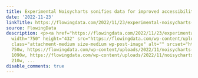 ```yaml
---
title: Experimental Noisycharts sonifies data for improved accessibility
date: '2022-11-23'
linkTitle: https://flowingdata.com/2022/11/23/experimental-noisycharts-sonifies-data-for-improved-accessibility/
source: FlowingData
description: <p><a href="https://flowingdata.com/2022/11/23/experimental-noisycharts-sonifies-data-for-improved-accessibility/"><img
  width="750" height="432" src="https://flowingdata.com/wp-content/uploads/2022/11/noisycharts-e1669058840259-750x432.png"
  class="attachment-medium size-medium wp-post-image" alt="" srcset="https://flowingdata.com/wp-content/uploads/2022/11/noisycharts-e1669058840259-750x432.png
  750w, https://flowingdata.com/wp-content/uploads/2022/11/noisycharts-e1669058840259-1090x627.png
  1090w, https://flowingdata.com/wp-content/uploads/2022/11/noisycharts-e1669058840259-210x121.png
  210w, ...
disable_comments: true
---
```

<p><a href="https://flowingdata.com/2022/11/23/experimental-noisycharts-sonifies-data-for-improved-accessibility/"><img width="750" height="432" src="https://flowingdata.com/wp-content/uploads/2022/11/noisycharts-e1669058840259-750x432.png" class="attachment-medium size-medium wp-post-image" alt="" srcset="https://flowingdata.com/wp-content/uploads/2022/11/noisycharts-e1669058840259-750x432.png 750w, https://flowingdata.com/wp-content/uploads/2022/11/noisycharts-e1669058840259-1090x627.png 1090w, https://flowingdata.com/wp-content/uploads/2022/11/noisycharts-e1669058840259-210x121.png 210w, ...